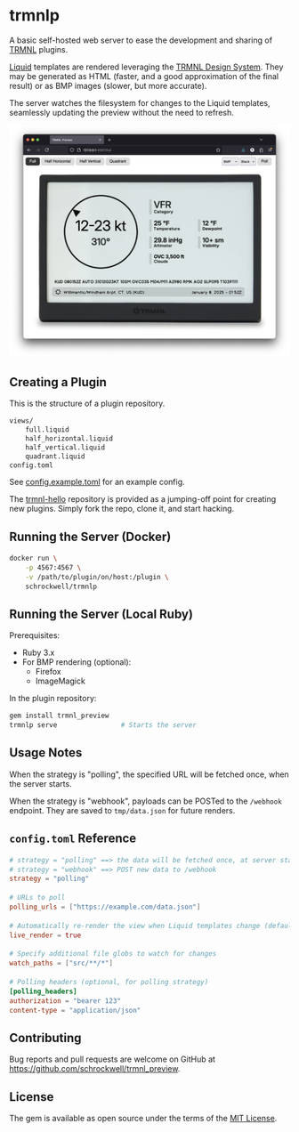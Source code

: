 # trmnlp

A basic self-hosted web server to ease the development and sharing of [TRMNL](https://usetrmnl.com/) plugins.

[Liquid](https://shopify.github.io/liquid/) templates are rendered leveraging the [TRMNL Design System](https://usetrmnl.com/framework). They may be generated as HTML (faster, and a good approximation of the final result) or as BMP images (slower, but more accurate).

The server watches the filesystem for changes to the Liquid templates, seamlessly updating the preview without the need to refresh.

![Screenshot](docs/preview.png)

## Creating a Plugin

This is the structure of a plugin repository.

```
views/
    full.liquid
    half_horizontal.liquid
    half_vertical.liquid
    quadrant.liquid
config.toml
```

See [config.example.toml](config.example.toml) for an example config.

The [trmnl-hello](https://github.com/schrockwell/trmnl-hello) repository is provided as a jumping-off point for creating new plugins. Simply fork the repo, clone it, and start hacking.

## Running the Server (Docker)

```sh
docker run \
    -p 4567:4567 \
    -v /path/to/plugin/on/host:/plugin \
    schrockwell/trmnlp
```

## Running the Server (Local Ruby)

Prerequisites:

- Ruby 3.x
- For BMP rendering (optional):
  - Firefox
  - ImageMagick

In the plugin repository:

```sh
gem install trmnl_preview
trmnlp serve                # Starts the server
```

## Usage Notes

When the strategy is "polling", the specified URL will be fetched once, when the server starts.

When the strategy is "webhook", payloads can be POSTed to the `/webhook` endpoint. They are saved to `tmp/data.json` for future renders.

## `config.toml` Reference

```toml
# strategy = "polling" ==> the data will be fetched once, at server start-up
# strategy = "webhook" ==> POST new data to /webhook
strategy = "polling"

# URLs to poll
polling_urls = ["https://example.com/data.json"]

# Automatically re-render the view when Liquid templates change (default: true)
live_render = true

# Specify additional file globs to watch for changes
watch_paths = ["src/**/*"]

# Polling headers (optional, for polling strategy)
[polling_headers]
authorization = "bearer 123"
content-type = "application/json"
```

## Contributing

Bug reports and pull requests are welcome on GitHub at https://github.com/schrockwell/trmnl_preview.

## License

The gem is available as open source under the terms of the [MIT License](https://opensource.org/licenses/MIT).
